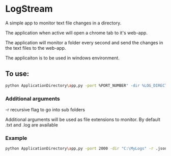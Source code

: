 # LogStream
 
A simple app to monitor text file changes in a directory.


The application when active will open a chrome tab to it's web-app.

The application will monitor a folder every second and send the changes in the text files to the web-app.

The applicaiton is to be used in windows environment.

## To use:

```bash
python ApplicationDirectory\app,py -port %PORT_NUMBER" -dir %LOG_DIRECTORY%

```
### Additional arguments
-r recursive flag to go into sub folders

Additional arguments will be used as file extensions to monitor. By default .txt and .log are available 


### Example
```bash
python ApplicationDirectory\app,py -port 2000 -dir "C:\MyLogs" -r .json .xml

```